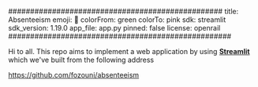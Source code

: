 #################################################
title: Absenteeism
emoji: 🐠
colorFrom: green
colorTo: pink
sdk: streamlit
sdk_version: 1.19.0
app_file: app.py
pinned: false
license: openrail
###################################################

Hi to all. This repo aims to implement a web application by using **[Streamlit](https://streamlit.io/)** which we've built from the following address 

https://github.com/fozouni/absenteeism 

